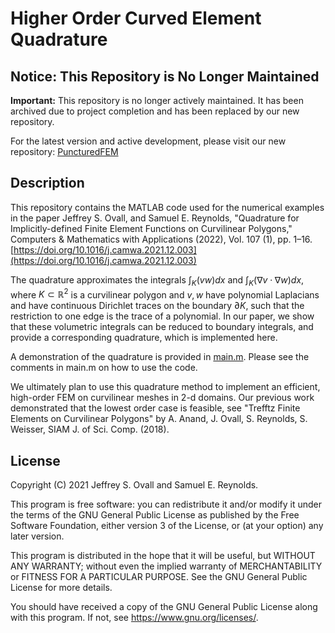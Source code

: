 # Higher Order Curved Element Quadrature

## Notice: This Repository is No Longer Maintained

**Important:** This repository is no longer actively maintained. It has been archived due to project completion and has been replaced by our new repository.

For the latest version and active development, please visit our new repository: [PuncturedFEM](https://github.com/samreynoldsmath/PuncturedFEM)


## Description
This repository contains the MATLAB code used for the numerical examples in the paper
Jeffrey S. Ovall, and Samuel E. Reynolds, "Quadrature for Implicitly-defined Finite Element Functions on Curvilinear Polygons," Computers & Mathematics with Applications (2022), Vol. 107 (1), pp. 1–16.
[https://doi.org/10.1016/j.camwa.2021.12.003](https://doi.org/10.1016/j.camwa.2021.12.003)

The quadrature approximates the integrals
$\int_K (v w) dx$ and
$\int_K (\nabla v\cdot\nabla w) dx$,
where $K \subset \mathbb{R}^2$ is a curvilinear polygon and $v,w$ have polynomial Laplacians and have continuous Dirichlet traces on the boundary $\partial K$, such that the restriction to one edge is the trace of a polynomial. In our paper, we show that these volumetric integrals can be reduced to boundary integrals, and provide a corresponding quadrature, which is implemented here.

A demonstration of the quadrature is provided in [main.m](main.m). Please see the comments in main.m on how to use the code.

We ultimately plan to use this quadrature method to implement an efficient, high-order FEM on curvilinear meshes in 2-d domains. Our previous work demonstrated that the lowest order case is feasible, see "Trefftz Finite Elements on Curvilinear Polygons" by A. Anand, J. Ovall, S. Reynolds, S. Weisser, SIAM J. of Sci. Comp. (2018).


## License
Copyright (C) 2021 Jeffrey S. Ovall and Samuel E. Reynolds.

This program is free software: you can redistribute it and/or modify it under the terms of the GNU General Public License as published by the Free Software Foundation, either version 3 of the License, or (at your option) any later version.

This program is distributed in the hope that it will be useful, but WITHOUT ANY WARRANTY; without even the implied warranty of MERCHANTABILITY or FITNESS FOR A PARTICULAR PURPOSE. See the GNU General Public License for more details.

You should have received a copy of the GNU General Public License along with this program. If not, see https://www.gnu.org/licenses/.
